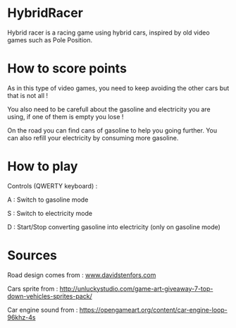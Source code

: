 # HybridRacer
Hybrid racer is a racing game using hybrid cars, inspired by old video games such as Pole Position.

# How to score points
As in this type of video games, you need to keep avoiding the other cars but that is not all ! 

You also need to be carefull about the gasoline and electricity you are using, if one of them is empty you lose !

On the road you can find cans of gasoline to help you going further.
You can also refill your electricity by consuming more gasoline.

# How to play
Controls 
(QWERTY keyboard) :

A : Switch to gasoline mode

S : Switch to electricity mode

D : Start/Stop converting gasoline into electricity 
(only on gasoline mode)

# Sources
Road design comes from : www.davidstenfors.com

Cars sprite from :
http://unluckystudio.com/game-art-giveaway-7-top-down-vehicles-sprites-pack/

Car engine sound from : https://opengameart.org/content/car-engine-loop-96khz-4s
